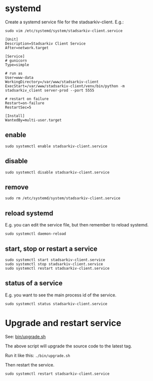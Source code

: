 # systemd

Create a systemd service file for the stadsarkiv-client. E.g.:

    sudo vim /etc/systemd/system/stadsarkiv-client.service

```
[Unit]
Description=Stadsarkiv Client Service
After=network.target

[Service]
# gunicorn
Type=simple

# run as
User=www-data
WorkingDirectory=/var/www/stadsarkiv-client
ExecStart=/var/www/stadsarkiv-client/venv/bin/python -m stadsarkiv_client server-prod --port 5555

# restart on failure
Restart=on-failure
RestartSec=5

[Install]
WantedBy=multi-user.target

```

## enable

    sudo systemctl enable stadsarkiv-client.service

## disable

    sudo systemctl disable stadsarkiv-client.service

## remove

    sudo rm /etc/systemd/system/stadsarkiv-client.service 

## reload systemd

E.g. you can edit the service file, but then remember to reload systemd.
    
    sudo systemctl daemon-reload

## start, stop or restart a service
    
    sudo systemctl start stadsarkiv-client.service
    sudo systemctl stop stadsarkiv-client.service
    sudo systemctl restart stadsarkiv-client.service

## status of a service

E.g. you want to see the main process id of the service.
    
    sudo systemctl status stadsarkiv-client.service

# Upgrade and restart service

See: [bin/upgrade.sh](https://github.com/aarhusstadsarkiv/stadsarkiv-client/blob/main/bin/upgrade.sh)

The above script will upgrade the source code to the latest tag. 

Run it like this: `./bin/upgrade.sh`

Then restart the service.

    sudo systemctl restart stadsarkiv-client.service
